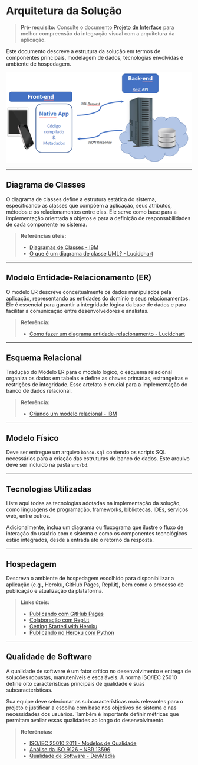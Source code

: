 # Arquitetura da Solução

> **Pré-requisito:** Consulte o documento [Projeto de Interface](03-Projeto%20de%20Interface.md) para melhor compreensão da integração visual com a arquitetura da aplicação.

Este documento descreve a estrutura da solução em termos de componentes principais, modelagem de dados, tecnologias envolvidas e ambiente de hospedagem.

![Arquitetura da Solução](img/02-mob-arch.png)

---

## Diagrama de Classes

O diagrama de classes define a estrutura estática do sistema, especificando as classes que compõem a aplicação, seus atributos, métodos e os relacionamentos entre elas. Ele serve como base para a implementação orientada a objetos e para a definição de responsabilidades de cada componente no sistema.

> **Referências úteis:**
>
> - [Diagramas de Classes - IBM](https://www.ibm.com/docs/pt-br/rational-soft-arch/9.6.1?topic=diagrams-class)
> - [O que é um diagrama de classe UML? - Lucidchart](https://www.lucidchart.com/pages/pt/o-que-e-diagrama-de-classe-uml)

---

## Modelo Entidade-Relacionamento (ER)

O modelo ER descreve conceitualmente os dados manipulados pela aplicação, representando as entidades do domínio e seus relacionamentos. Ele é essencial para garantir a integridade lógica da base de dados e para facilitar a comunicação entre desenvolvedores e analistas.

> **Referência:**
>
> - [Como fazer um diagrama entidade-relacionamento - Lucidchart](https://www.lucidchart.com/pages/pt/como-fazer-um-diagrama-entidade-relacionamento)

---

## Esquema Relacional

Tradução do Modelo ER para o modelo lógico, o esquema relacional organiza os dados em tabelas e define as chaves primárias, estrangeiras e restrições de integridade. Esse artefato é crucial para a implementação do banco de dados relacional.

> **Referência:**
>
> - [Criando um modelo relacional - IBM](https://www.ibm.com/docs/pt-br/cognos-analytics/10.2.2?topic=designer-creating-relational-model)

---

## Modelo Físico

Deve ser entregue um arquivo `banco.sql` contendo os scripts SQL necessários para a criação das estruturas do banco de dados. Este arquivo deve ser incluído na pasta `src/bd`.

---

## Tecnologias Utilizadas

Liste aqui todas as tecnologias adotadas na implementação da solução, como linguagens de programação, frameworks, bibliotecas, IDEs, serviços web, entre outros.

Adicionalmente, inclua um diagrama ou fluxograma que ilustre o fluxo de interação do usuário com o sistema e como os componentes tecnológicos estão integrados, desde a entrada até o retorno da resposta.

---

## Hospedagem

Descreva o ambiente de hospedagem escolhido para disponibilizar a aplicação (e.g., Heroku, GitHub Pages, Repl.it), bem como o processo de publicação e atualização da plataforma.

> **Links úteis:**
>
> - [Publicando com GitHub Pages](https://pages.github.com/)
> - [Colaboração com Repl.it](https://repl.it/)
> - [Getting Started with Heroku](https://devcenter.heroku.com/start)
> - [Publicando no Heroku com Python](http://pythonclub.com.br/publicando-seu-hello-world-no-heroku.html)

---

## Qualidade de Software

A qualidade de software é um fator crítico no desenvolvimento e entrega de soluções robustas, manuteníveis e escaláveis. A norma ISO/IEC 25010 define oito características principais de qualidade e suas subcaracterísticas.

Sua equipe deve selecionar as subcaracterísticas mais relevantes para o projeto e justificar a escolha com base nos objetivos do sistema e nas necessidades dos usuários. Também é importante definir métricas que permitam avaliar essas qualidades ao longo do desenvolvimento.

> **Referências:**
>
> - [ISO/IEC 25010:2011 - Modelos de Qualidade](https://www.iso.org/standard/35733.html/)
> - [Análise da ISO 9126 – NBR 13596](https://www.tiespecialistas.com.br/analise-sobre-iso-9126-nbr-13596/)
> - [Qualidade de Software - DevMedia](https://www.devmedia.com.br/qualidade-de-software-engenharia-de-software-29/18209/)
